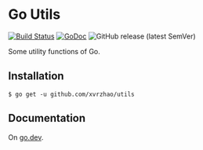 # Go Utils

[![Build Status](https://travis-ci.com/xvrzhao/utils.svg?branch=master)](https://travis-ci.com/xvrzhao/utils)
[![GoDoc](https://godoc.org/github.com/xvrzhao/utils?status.svg)](https://godoc.org/github.com/xvrzhao/utils)
![GitHub release (latest SemVer)](https://img.shields.io/github/v/release/xvrzhao/utils?sort=semver)

Some utility functions of Go.

## Installation

```
$ go get -u github.com/xvrzhao/utils
```

## Documentation

On [go.dev](https://pkg.go.dev/github.com/xvrzhao/utils).
